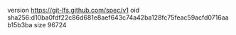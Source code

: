 version https://git-lfs.github.com/spec/v1
oid sha256:d10ba0fdf22c86d681e8aef643c74a42ba128fc75feac59acfd0716aab15b3ba
size 96724
